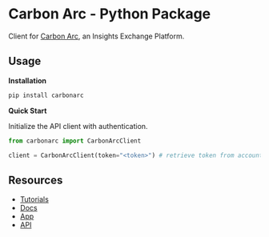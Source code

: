 # Carbon Arc - Python Package

Client for [Carbon Arc](https://carbonarc.co/), an Insights Exchange Platform.

## Usage

**Installation**

```bash
pip install carbonarc
```

**Quick Start**

Initialize the API client with authentication.

```python
from carbonarc import CarbonArcClient

client = CarbonArcClient(token="<token>") # retrieve token from account
```

## Resources

- [Tutorials](https://github.com/Carbon-Arc/carbonarc-tutorials)
- [Docs](https://docs.carbonarc.co/)
- [App](https://app.carbonarc.co/)
- [API](https://api.carbonarc.co/)